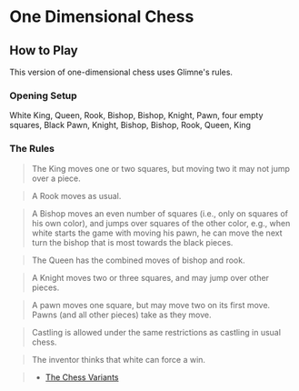 # One Dimensional Chess

## How to Play

This version of one-dimensional chess uses Glimne's rules.

### Opening Setup

White King, Queen, Rook, Bishop, Bishop, Knight, Pawn, four empty squares, Black Pawn, Knight, Bishop, Bishop, Rook, Queen, King

### The Rules

> The King moves one or two squares, but moving two it may not jump over a piece.

> A Rook moves as usual.

> A Bishop moves an even number of squares (i.e., only on squares of his own color), and jumps over squares of the other color, e.g., when white starts the game with moving his pawn, he can move the next turn the bishop that is most towards the black pieces.

> The Queen has the combined moves of bishop and rook.

> A Knight moves two or three squares, and may jump over other pieces.

> A pawn moves one square, but may move two on its first move. Pawns (and all other pieces) take as they move.

> Castling is allowed under the same restrictions as castling in usual chess.

> The inventor thinks that white can force a win.

> - [The Chess Variants](https://www.chessvariants.com/shape.dir/onedim.html)
